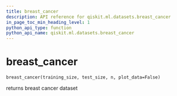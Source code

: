 ```yaml
---
title: breast_cancer
description: API reference for qiskit.ml.datasets.breast_cancer
in_page_toc_min_heading_level: 1
python_api_type: function
python_api_name: qiskit.ml.datasets.breast_cancer
---
```


# breast\_cancer

<span id="qiskit.ml.datasets.breast_cancer" />

`breast_cancer(training_size, test_size, n, plot_data=False)`

returns breast cancer dataset

